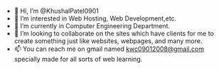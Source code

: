 - 👋 Hi, I’m @KhushalPatel0901
- 👀 I’m interested in Web Hosting, Web Development,etc.
- 🌱 I’m currently in Computer Engineering Department.
- 💞️ I’m looking to collaborate on the sites which have clients for me to create something just like websites, webpages, and many more.
- 📫 You can reach me on gmail named kwc09012008@gmail.com specially made for all sorts of web learning.

<!---
KhushalPatel0901/KhushalPatel0901 is a ✨ special ✨ repository because its `README.md` (this file) appears on your GitHub profile.
You can click the Preview link to take a look at your changes.
--->

